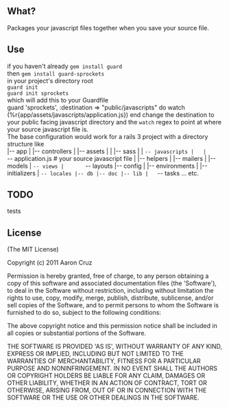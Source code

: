 ## What?
Packages your javascript files together when you save your source file.

## Use
if you haven't already `gem install guard`  
then `gem install guard-sprockets`  
in your project's directory root  
`guard init`  
`guard init sprockets`  
which will add this to your Guardfile  
    guard 'sprockets', :destination => "public/javascripts" do
      watch (%r{app/assets/javascripts/application.js})
    end
change the destination to your public facing javascript directory and the `watch` regex to point at where your source javascript file is.  
The base configuration would work for a rails 3 project with a directory structure like  
    |-- app
    |   |-- controllers
    |   |-- assets
    |   |   |-- sass
    |   |   `-- javascripts
    |   |       `-- application.js # your source javascript file 
    |   |-- helpers
    |   |-- mailers
    |   |-- models
    |   `-- views
    |       `-- layouts
    |-- config
    |   |-- environments
    |   |-- initializers
    |   `-- locales
    |-- db
    |-- doc
    |-- lib
    |   `-- tasks
    ... etc.

## TODO
tests

## License
(The MIT License)

Copyright (c) 2011 Aaron Cruz

Permission is hereby granted, free of charge, to any person obtaining a copy of this software and associated documentation files (the 'Software'), to deal in the Software without restriction, including without limitation the rights to use, copy, modify, merge, publish, distribute, sublicense, and/or sell copies of the Software, and to permit persons to whom the Software is furnished to do so, subject to the following conditions:

The above copyright notice and this permission notice shall be included in all copies or substantial portions of the Software.

THE SOFTWARE IS PROVIDED 'AS IS', WITHOUT WARRANTY OF ANY KIND, EXPRESS OR IMPLIED, INCLUDING BUT NOT LIMITED TO THE WARRANTIES OF MERCHANTABILITY, FITNESS FOR A PARTICULAR PURPOSE AND NONINFRINGEMENT. IN NO EVENT SHALL THE AUTHORS OR COPYRIGHT HOLDERS BE LIABLE FOR ANY CLAIM, DAMAGES OR OTHER LIABILITY, WHETHER IN AN ACTION OF CONTRACT, TORT OR OTHERWISE, ARISING FROM, OUT OF OR IN CONNECTION WITH THE SOFTWARE OR THE USE OR OTHER DEALINGS IN THE SOFTWARE.